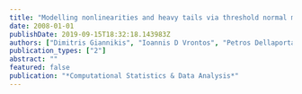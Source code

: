 ```yaml
---
title: "Modelling nonlinearities and heavy tails via threshold normal mixture GARCH models"
date: 2008-01-01
publishDate: 2019-09-15T18:32:18.143983Z
authors: ["Dimitris Giannikis", "Ioannis D Vrontos", "Petros Dellaportas"]
publication_types: ["2"]
abstract: ""
featured: false
publication: "*Computational Statistics & Data Analysis*"
---
```


